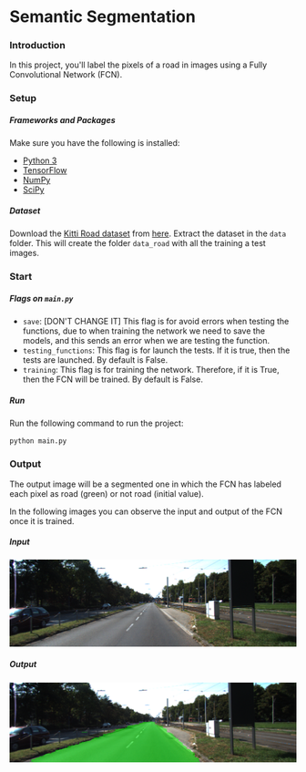 # Semantic Segmentation
### Introduction
In this project, you'll label the pixels of a road in images using a Fully Convolutional Network (FCN).

### Setup
##### Frameworks and Packages
Make sure you have the following is installed:
 - [Python 3](https://www.python.org/)
 - [TensorFlow](https://www.tensorflow.org/)
 - [NumPy](http://www.numpy.org/)
 - [SciPy](https://www.scipy.org/)
##### Dataset
Download the [Kitti Road dataset](http://www.cvlibs.net/datasets/kitti/eval_road.php) from [here](http://www.cvlibs.net/download.php?file=data_road.zip).  Extract the dataset in the `data` folder.  This will create the folder `data_road` with all the training a test images.

### Start

##### Flags on ```main.py```
 - ```save```: [DON'T CHANGE IT] This flag is for avoid errors when testing the functions, due to when training the network we need to save the   models, and this sends an error when we are testing the function.
 - ```testing_functions```: This flag is for launch the tests. If it is true, then the tests are launched. By default is False.
 - ```training```: This flag is for training the network. Therefore, if it is True, then the FCN will be trained. By default is False. 
##### Run
Run the following command to run the project:
```
python main.py
```

### Output
The output image will be a segmented one in which the FCN has labeled each pixel as road (green) or not road (initial value).

In the following images you can observe the input and output of the FCN once it is trained.

##### Input
![Input](Output/FCN-input.png)

##### Output
![Output](Output/FCN-output.png)

